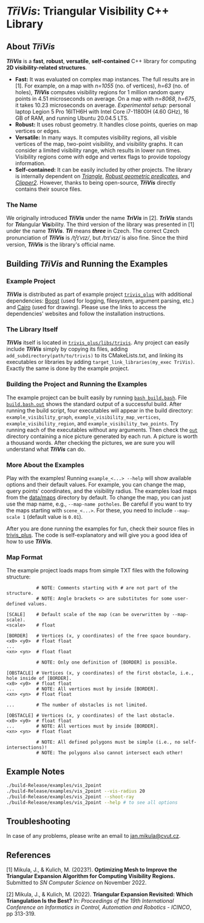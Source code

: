 # ***TřiVis***: Triangular Visibility C++ Library

## About ***TřiVis***

***TřiVis*** is a **fast**, **robust**, **versatile**, **self-contained** C++ library for computing **2D visibility-related structures**.

* **Fast:** It was evaluated on complex map instances.
  The full results are in [1].
  For example, on a map with *n=1055* (no. of vertices), *h=63* (no. of holes), ***TřiVis*** computes visibility regions for 1 million random query points in 4.51 microseconds on average.
  On a map with *n=8068*, *h=675*, it takes 10.23 microseconds on average.
  *Experimental setup:* personal laptop Legion 5 Pro 16ITH6H with Intel Core i7-11800H (4.60 GHz), 16 GB of RAM, and running Ubuntu 20.04.5 LTS.
* **Robust:** It uses robust geometry. It handles close points, queries on map vertices or edges.
* **Versatile:** In many ways. It computes visibility regions, all visible vertices of the map, two-point visibility, and visibility graphs.
  It can consider a limited visibility range, which results in lower run times.
  Visibility regions come with edge and vertex flags to provide topology information.
* **Self-contained:**
  It can be easily included by other projects.
  The library is internally dependent on [*Triangle*](https://www.cs.cmu.edu/~quake/triangle.html), [*Robust geometric predicates*](https://github.com/dengwirda/robust-predicate), and [
  *Clipper2*](http://www.angusj.com/clipper2/Docs/Overview.htm).
  However, thanks to being open-source, ***TřiVis*** directly contains their source files.

### The Name

We originally introduced ***TřiVis*** under the name ***TriVis*** in [2].
***TriVis*** stands for ***Tri***angular **Vis**ibility.
The third version of the library was presented in [1] under the name ***TřiVis***.
***Tři*** means ***three*** in Czech.
The correct Czech pronunciation of ***TřiVis*** is */tr̝̊ɪˈvɪz/*, but */trɪˈvɪz/* is also fine.
Since the third version, ***TřiVis*** is the library's official name.

## Building ***TřiVis*** and Running the Examples

### Example Project

***TřiVis*** is distributed as part of example project [`trivis_plus`](trivis_plus) with additional dependencies: [Boost](https://www.boost.org/) (used for logging, filesystem, argument parsing, etc.)
and [Cairo](https://www.cairographics.org/) (used for drawing).
Please use the links to access the dependencies' websites and follow the installation instructions.

### The Library Itself

***TřiVis*** itself is located in [`trivis_plus/libs/trivis`](trivis_plus/libs/trivis).
Any project can easily include ***TřiVis*** simply by copying its files, adding `add_subdirectory(path/to/trivis)` to its CMakeLists.txt, and linking its executables or libraries by
adding `target_link_libraries(my_exec TriVis)`.
Exactly the same is done by the example project.

### Building the Project and Running the Examples

The example project can be built easily by running [`bash build.bash`](build.bash).
File [`build.bash.out`](build.bash.out) shows the standard output of a successful build.
After running the build script, four executables will appear in the build directory: `example_visibility_graph`, `example_visibility_map_vertices`, `example_visibility_region`,
and `example_visibility_two_points`.
Try running each of the executables without any arguments.
Then check the [`out`](out) directory containing a nice picture generated by each run.
A picture is worth a thousand words.
After checking the pictures, we are sure you will understand what ***TřiVis*** can do.

### More About the Examples

Play with the examples!
Running `example_<...> --help` will show available options and their default values.
For example, you can change the map, query points' coordinates, and the visibility radius.
The examples load maps from the [data/maps](data/maps) directory by default.
To change the map, you can just use the map name, e.g., `--map-name potholes`.
Be careful if you want to try the maps starting with `scene_<...>`.
For these, you need to include `--map-scale 1` (default value is `0.01`).

After you are done running the examples for fun, check their source files in [trivis_plus](trivis_plus).
The code is self-explanatory and will give you a good idea of how to use ***TřiVis***.

### Map Format

The example project loads maps from simple TXT files with the following structure:

````
           # NOTE: Comments starting with # are not part of the structure.
           # NOTE: Angle brackets <> are substitutes for some user-defined values.
           
[SCALE]    # Default scale of the map (can be overwritten by --map-scale).
<scale>    # float
           
[BORDER]   # Vertices (x, y coordinates) of the free space boundary.
<x0> <y0>  # float float
...        
<xn> <yn>  # float float
           
           # NOTE: Only one definition of [BORDER] is possible.
           
[OBSTACLE] # Vertices (x, y coordinates) of the first obstacle, i.e., hole inside of [BORDER].
<x0> <y0>  # float float
...        # NOTE: All vertices must by inside [BORDER].
<xn> <yn>  # float float
           
...        # The number of obstacles is not limited.
           
[OBSTACLE] # Vertices (x, y coordinates) of the last obstacle.
<x0> <y0>  # float float
...        # NOTE: All vertices must by inside [BORDER].
<xn> <yn>  # float float
           
           # NOTE: All defined polygons must be simple (i.e., no self-intersections)! 
           # NOTE: The polygons also cannot intersect each other!
````

## Example Notes

```bash
./build-Release/examples/vis_2point 
./build-Release/examples/vis_2point --vis-radius 20
./build-Release/examples/vis_2point --shoot-ray
./build-Release/examples/vis_2point --help # to see all options
```

## Troubleshooting

In case of any problems, please write an email to [jan.mikula@cvut.cz](mailto:jan.mikula@cvut.cz).

## References

[1] Mikula, J., & Kulich, M. (2023?). **Optimizing Mesh to Improve the Triangular Expansion Algorithm for Computing Visibility Regions.** Submitted to *SN Computer Science* on November 2022.

[2] Mikula, J., & Kulich, M. (2022). **Triangular Expansion Revisited: Which Triangulation Is the Best?** In: *Proceedings of the 19th International Conference on Informatics in Control, Automation
and Robotics - ICINCO*, pp 313-319.
